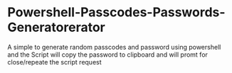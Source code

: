 # Powershell-Passcodes-Passwords-Generatorerator
A simple to generate random passcodes and password using powershell and the Script will copy the password to clipboard and will promt for close/repeate the script request
